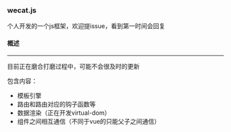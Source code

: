 ###  wecat.js
个人开发的一个js框架，欢迎提issue，看到第一时间会回复

#### 概述
****
目前正在磨合打磨过程中，可能不会很及时的更新

包含内容：
- 模板引擎
- 路由和路由对应的钩子函数等
- 数据渲染（正在开发virtual-dom）
- 组件之间相互通信（不同于vue的只能父子之间通信）






